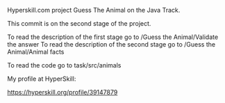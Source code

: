 Hyperskill.com project Guess The Animal on the Java Track.

This commit is on the second stage of the project.

To read the description of the first stage go to /Guess the Animal/Validate the answer
To read the description of the second stage go to /Guess the Animal/Animal facts

To read the code go to task/src/animals

My profile at HyperSkill:

https://hyperskill.org/profile/39147879